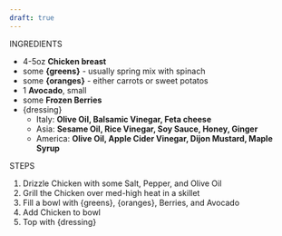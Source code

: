 ```yaml
---
draft: true
---
```


INGREDIENTS
- 4-5oz **Chicken breast**
- some **{greens}** - usually spring mix with spinach
- some **{oranges}** - either carrots or sweet potatos
- 1 **Avocado**, small
- some **Frozen Berries**
- {dressing}
	- Italy: **Olive Oil, Balsamic Vinegar, Feta cheese**
	- Asia: **Sesame Oil, Rice Vinegar, Soy Sauce, Honey, Ginger**
	- America: **Olive Oil, Apple Cider Vinegar, Dijon Mustard, Maple Syrup**

STEPS
1. Drizzle Chicken with some Salt, Pepper, and Olive Oil
2. Grill the Chicken over med-high heat in a skillet
3. Fill a bowl with {greens}, {oranges}, Berries, and Avocado
4. Add Chicken to bowl
5. Top with {dressing}